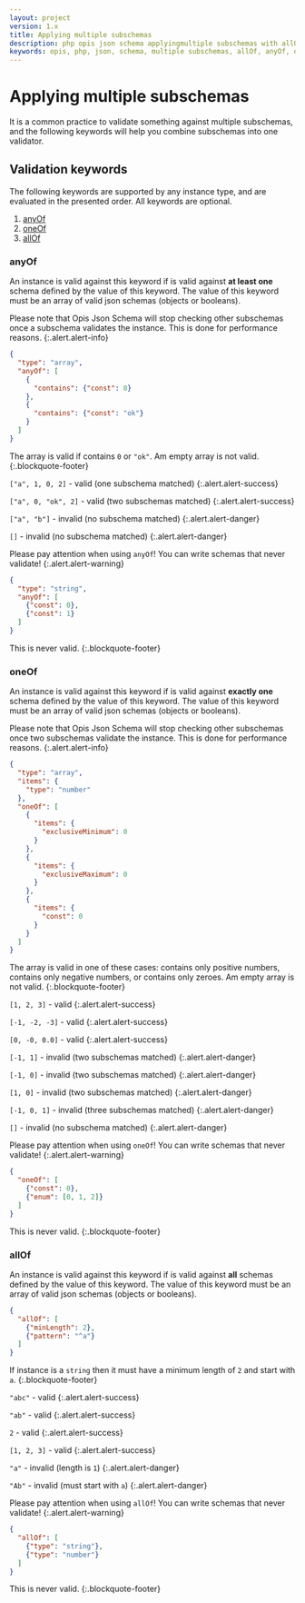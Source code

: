 ```yaml
---
layout: project
version: 1.x
title: Applying multiple subschemas
description: php opis json schema applyingmultiple subschemas with allOf, anyOf, oneOf
keywords: opis, php, json, schema, multiple subschemas, allOf, anyOf, oneOf
---
```


# Applying multiple subschemas

It is a common practice to validate something against multiple subschemas,
and the following keywords will help you combine subschemas into one validator.

## Validation keywords

The following keywords are supported by any instance type, and are evaluated in
the presented order. All keywords are optional.

1. [anyOf](#anyof)
2. [oneOf](#oneof)
3. [allOf](#allof)

### anyOf

An instance is valid against this keyword if is valid against **at least one** schema
defined by the value of this keyword. 
The value of this keyword must be an array of valid json schemas (objects or booleans).

Please note that Opis Json Schema will stop checking other subschemas once
a subschema validates the instance. This is done for performance reasons.
{:.alert.alert-info}

```json
{
  "type": "array",
  "anyOf": [
    {
      "contains": {"const": 0}
    },
    {
      "contains": {"const": "ok"}
    }
  ]
}
```

The array is valid if contains `0` or `"ok"`.  Am empty array is not valid.
{:.blockquote-footer}

`["a", 1, 0, 2]` - valid (one subschema matched)
{:.alert.alert-success}

`["a", 0, "ok", 2]` - valid (two subschemas matched)
{:.alert.alert-success}

`["a", "b"]` - invalid (no subschema matched)
{:.alert.alert-danger}

`[]` - invalid (no subschema matched)
{:.alert.alert-danger}

Please pay attention when using `anyOf`! You can write schemas that never
validate!
{:.alert.alert-warning}

```json
{
  "type": "string",
  "anyOf": [
    {"const": 0},
    {"const": 1}
  ]
}
```

This is never valid.
{:.blockquote-footer}

### oneOf

An instance is valid against this keyword if is valid against **exactly one** schema
defined by the value of this keyword. 
The value of this keyword must be an array of valid json schemas (objects or booleans).

Please note that Opis Json Schema will stop checking other subschemas once
two subschemas validate the instance. This is done for performance reasons.
{:.alert.alert-info}

```json
{
  "type": "array",
  "items": {
    "type": "number"  
  },
  "oneOf": [
    {
      "items": {
        "exclusiveMinimum": 0
      }
    },
    {
      "items": {
        "exclusiveMaximum": 0
      }
    },
    {
      "items": {
        "const": 0
      }
    }
  ]
}
```

The array is valid in one of these cases: contains only positive numbers,
contains only negative numbers, or contains only zeroes. 
Am empty array is not valid.
{:.blockquote-footer}

`[1, 2, 3]` - valid
{:.alert.alert-success}

`[-1, -2, -3]` - valid
{:.alert.alert-success}

`[0, -0, 0.0]` - valid
{:.alert.alert-success}

`[-1, 1]` - invalid (two subschemas matched)
{:.alert.alert-danger}

`[-1, 0]` - invalid (two subschemas matched)
{:.alert.alert-danger}

`[1, 0]` - invalid (two subschemas matched)
{:.alert.alert-danger}

`[-1, 0, 1]` - invalid (three subschemas matched)
{:.alert.alert-danger}

`[]` - invalid (no subschema matched)
{:.alert.alert-danger}

Please pay attention when using `oneOf`! You can write schemas that never
validate!
{:.alert.alert-warning}

```json
{
  "oneOf": [
    {"const": 0},
    {"enum": [0, 1, 2]}
  ]
}
```

This is never valid.
{:.blockquote-footer}

### allOf

An instance is valid against this keyword if is valid against **all** schemas
defined by the value of this keyword. 
The value of this keyword must be an array of valid json schemas (objects or booleans).

```json
{
  "allOf": [
    {"minLength": 2},
    {"pattern": "^a"}
  ]
}
```

If instance is a `string` then it must have a minimum length of `2` and start with `a`.
{:.blockquote-footer}

`"abc"` - valid
{:.alert.alert-success}

`"ab"` - valid
{:.alert.alert-success}

`2` - valid
{:.alert.alert-success}

`[1, 2, 3]` - valid
{:.alert.alert-success}

`"a"` - invalid (length is `1`)
{:.alert.alert-danger}

`"Ab"` - invalid (must start with `a`)
{:.alert.alert-danger}

Please pay attention when using `allOf`! You can write schemas that never
validate!
{:.alert.alert-warning}

```json
{
  "allOf": [
    {"type": "string"},
    {"type": "number"}
  ]
}
```

This is never valid.
{:.blockquote-footer}